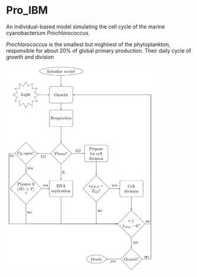 # Pro_IBM
An individual-based model simulating the cell cycle of the marine cyanobacterium *Prochlorococcus*.

*Prochlorococcus* is the smallest but mightiest of the phytoplankton, responsible for about 20% of global primary production. Their daily cycle of growth and division 

<img src = https://github.com/ANetTow/Pro_IBM/blob/master/Pro_IBM_flowchart.png title="Pro IBM Flowchart" align="left" style="float" width="400">
